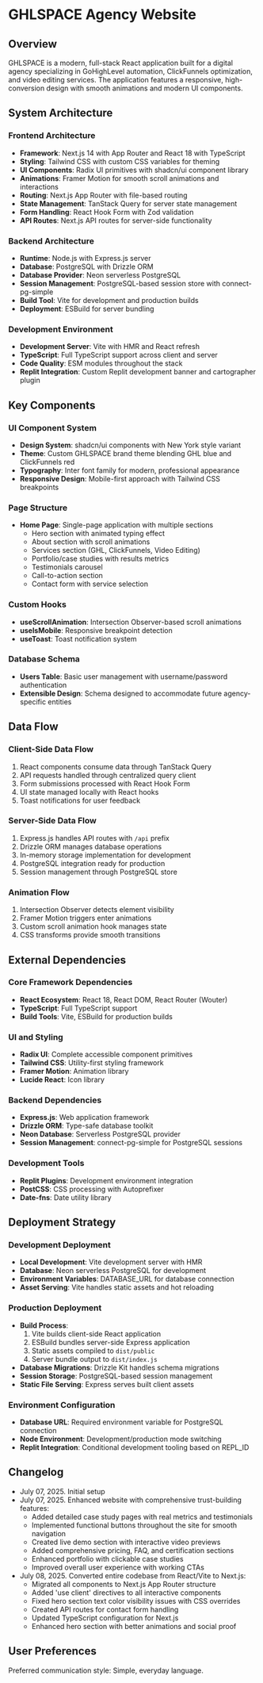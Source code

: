 # GHLSPACE Agency Website

## Overview

GHLSPACE is a modern, full-stack React application built for a digital agency specializing in GoHighLevel automation, ClickFunnels optimization, and video editing services. The application features a responsive, high-conversion design with smooth animations and modern UI components.

## System Architecture

### Frontend Architecture
- **Framework**: Next.js 14 with App Router and React 18 with TypeScript
- **Styling**: Tailwind CSS with custom CSS variables for theming
- **UI Components**: Radix UI primitives with shadcn/ui component library
- **Animations**: Framer Motion for smooth scroll animations and interactions
- **Routing**: Next.js App Router with file-based routing
- **State Management**: TanStack Query for server state management
- **Form Handling**: React Hook Form with Zod validation
- **API Routes**: Next.js API routes for server-side functionality

### Backend Architecture
- **Runtime**: Node.js with Express.js server
- **Database**: PostgreSQL with Drizzle ORM
- **Database Provider**: Neon serverless PostgreSQL
- **Session Management**: PostgreSQL-based session store with connect-pg-simple
- **Build Tool**: Vite for development and production builds
- **Deployment**: ESBuild for server bundling

### Development Environment
- **Development Server**: Vite with HMR and React refresh
- **TypeScript**: Full TypeScript support across client and server
- **Code Quality**: ESM modules throughout the stack
- **Replit Integration**: Custom Replit development banner and cartographer plugin

## Key Components

### UI Component System
- **Design System**: shadcn/ui components with New York style variant
- **Theme**: Custom GHLSPACE brand theme blending GHL blue and ClickFunnels red
- **Typography**: Inter font family for modern, professional appearance
- **Responsive Design**: Mobile-first approach with Tailwind CSS breakpoints

### Page Structure
- **Home Page**: Single-page application with multiple sections
  - Hero section with animated typing effect
  - About section with scroll animations
  - Services section (GHL, ClickFunnels, Video Editing)
  - Portfolio/case studies with results metrics
  - Testimonials carousel
  - Call-to-action section
  - Contact form with service selection

### Custom Hooks
- **useScrollAnimation**: Intersection Observer-based scroll animations
- **useIsMobile**: Responsive breakpoint detection
- **useToast**: Toast notification system

### Database Schema
- **Users Table**: Basic user management with username/password authentication
- **Extensible Design**: Schema designed to accommodate future agency-specific entities

## Data Flow

### Client-Side Data Flow
1. React components consume data through TanStack Query
2. API requests handled through centralized query client
3. Form submissions processed with React Hook Form
4. UI state managed locally with React hooks
5. Toast notifications for user feedback

### Server-Side Data Flow
1. Express.js handles API routes with `/api` prefix
2. Drizzle ORM manages database operations
3. In-memory storage implementation for development
4. PostgreSQL integration ready for production
5. Session management through PostgreSQL store

### Animation Flow
1. Intersection Observer detects element visibility
2. Framer Motion triggers enter animations
3. Custom scroll animation hook manages state
4. CSS transforms provide smooth transitions

## External Dependencies

### Core Framework Dependencies
- **React Ecosystem**: React 18, React DOM, React Router (Wouter)
- **TypeScript**: Full TypeScript support
- **Build Tools**: Vite, ESBuild for production builds

### UI and Styling
- **Radix UI**: Complete accessible component primitives
- **Tailwind CSS**: Utility-first styling framework
- **Framer Motion**: Animation library
- **Lucide React**: Icon library

### Backend Dependencies
- **Express.js**: Web application framework
- **Drizzle ORM**: Type-safe database toolkit
- **Neon Database**: Serverless PostgreSQL provider
- **Session Management**: connect-pg-simple for PostgreSQL sessions

### Development Tools
- **Replit Plugins**: Development environment integration
- **PostCSS**: CSS processing with Autoprefixer
- **Date-fns**: Date utility library

## Deployment Strategy

### Development Deployment
- **Local Development**: Vite development server with HMR
- **Database**: Neon serverless PostgreSQL for development
- **Environment Variables**: DATABASE_URL for database connection
- **Asset Serving**: Vite handles static assets and hot reloading

### Production Deployment
- **Build Process**: 
  1. Vite builds client-side React application
  2. ESBuild bundles server-side Express application
  3. Static assets compiled to `dist/public`
  4. Server bundle output to `dist/index.js`
- **Database Migrations**: Drizzle Kit handles schema migrations
- **Session Storage**: PostgreSQL-based session management
- **Static File Serving**: Express serves built client assets

### Environment Configuration
- **Database URL**: Required environment variable for PostgreSQL connection
- **Node Environment**: Development/production mode switching
- **Replit Integration**: Conditional development tooling based on REPL_ID

## Changelog

- July 07, 2025. Initial setup
- July 07, 2025. Enhanced website with comprehensive trust-building features:
  - Added detailed case study pages with real metrics and testimonials
  - Implemented functional buttons throughout the site for smooth navigation
  - Created live demo section with interactive video previews
  - Added comprehensive pricing, FAQ, and certification sections
  - Enhanced portfolio with clickable case studies
  - Improved overall user experience with working CTAs
- July 08, 2025. Converted entire codebase from React/Vite to Next.js:
  - Migrated all components to Next.js App Router structure
  - Added 'use client' directives to all interactive components
  - Fixed hero section text color visibility issues with CSS overrides
  - Created API routes for contact form handling
  - Updated TypeScript configuration for Next.js
  - Enhanced hero section with better animations and social proof

## User Preferences

Preferred communication style: Simple, everyday language.